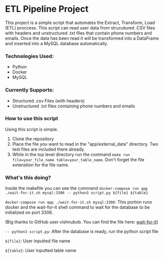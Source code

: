 # ETL Pipeline Project

This project is a simple script that automates the Extract, Transform, Load (ETL) proccess.
This script can read user data from strucutured .CSV files with headers and unstructured .txt files
that contain phone numbers and emails. Once the data has been read it will be transformed into a
DataFrame and inserted into a MySQL database automatically.

### Technologies Used:

- Python
- Docker
- MySQL

### Currently Supports:

- Structured .csv Files (with headers)
- Unstructured .txt files containing phone numbers and emails

### How to use this script

Using this script is simple.

1. Clone the repository
2. Place the file you want to read in the "app/external_data" directory. Two test files are included there already.
3. While in the top level directory run the command `make run file=your_file_name table=your_table_name`. Don't forget
   the file extenstion for the file name.

### What's this doing?

Inside the makefile you can see the command `docker-compose run app ./wait-for-it.sh mysql:3306 -- python3 script.py ${file} ${table}`

`docker-compose run app ./wait-for-it.sh mysql:3306`: This portion runs docker and the wait-for-it
shell command to wait for the database to be initialized on port 3306.

(Big thanks to GitHub user vishnubob. You can find the file here: [wait-for-it](https://github.com/vishnubob/wait-for-it))

`-- python3 script.py`: After the database is ready, run the python script file

`${file}`: User inputted file name

`${table}`: User inputted table name
